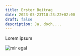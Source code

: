 ```yaml
---
title: Erster Beitrag
date: 2023-05-23T10:23:22+02:00
draft: false
description: Ja, doch....
---
```

Lorem ipsum

![mir egal](/media/img_20230514_173650_v1.jpg "was weiß ich")